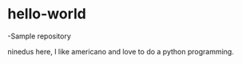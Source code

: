 # hello-world
-Sample repository

ninedus here, I like americano and love to do a python programming.
